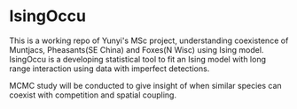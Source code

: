 # IsingOccu
This is a working repo of Yunyi's MSc project, understanding coexistence of Muntjacs, Pheasants(SE China) and Foxes(N Wisc) using Ising model. 
IsingOccu is a developing statistical tool to fit an Ising model with long range interaction using data with imperfect detections.

MCMC study will be conducted to give insight of when similar species can coexist with competition and spatial coupling.